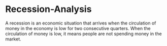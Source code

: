 # Recession-Analysis
A recession is an economic situation that arrives when the circulation of money in the economy is low for two consecutive quarters. When the circulation of money is low, it means people are not spending money in the market.
